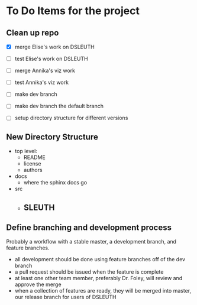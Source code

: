 # To Do Items for the project

## Clean up repo

 - [x] merge Elise's work on DSLEUTH
 - [ ] test Elise's work on DSLEUTH
 - [ ] merge Annika's viz work
 - [ ] test Annika's viz work
 - [ ] make dev branch
 - [ ] make dev branch the default branch
 - [ ] setup directory structure for different versions


## New Directory Structure
 - top level:
    - README
    - license
    - authors
 - docs
    - where the sphinx docs go
 - src
    - SLEUTH
      - 

## Define branching and development process
Probably a workflow with a stable master, a development branch, and feature branches.

 - all development should be done using feature branches off of the dev branch
 - a pull request should be issued when the feature is complete
 - at least one other team member, preferably Dr. Foley, will review and approve the merge
 - when a collection of features are ready, they will be merged into master, our release branch for users of DSLEUTH
